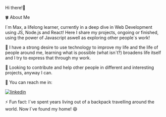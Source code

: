 Hi there!👋

🍀 About Me 

I´m Max, a lifelong learner, currently in a deep dive in Web Development using JS, Node.js and React! 
Here I share my projects, ongoing or finished, using the power of Javascript aswell as exploring other people´s work!

🌱 I have a strong desire to use technology to improve my life and the life of people around me, learning what is possible (what isn´t?) broadens life itself and I try to express that through my work.

🤔 Looking to contribute and help other people in different and interesting projects, anyway I can.

💬 You can reach me in:

<a href='https://www.linkedin.com/in/maximiliano-mb/'>![linkedin](https://img.shields.io/badge/LinkedIn-0a66c2?style=for-the-badge&logo=LinkedIn&logoColor=white)</a>

⚡ Fun fact: I´ve spent years living out of a backpack travelling around the world. Now I´ve found my home! 😄


